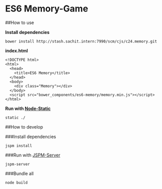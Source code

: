# ES6 Memory-Game

##How to use

**Install dependencies**

```
bower install http://stash.sachit.intern:7990/scm/cjs/c24.memory.git
```

**index.html**

```
<!DOCTYPE html>
<html>
  <head>
    <title>ES6 Memory</title>
  </head>
  <body>
    <div class="Memory"></div>
  </body>
  <script src="bower_components/es6-memory/memory.min.js"></script>
</html>
```

**Run with [Node-Static](https://www.npmjs.com/package/node-static)**

```
static ./
```

##How to develop

###Install dependencies

```
jspm install
```

###Run with [JSPM-Server](https://www.npmjs.com/package/jspm-server)

```
jspm-server
```

###Bundle all

```
node build
```
